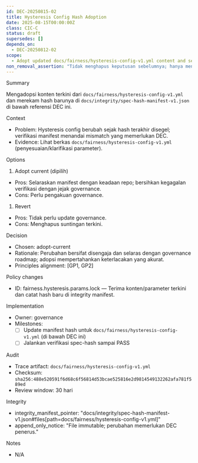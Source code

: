 ```yaml
---
id: DEC-20250815-02
title: Hysteresis Config Hash Adoption
date: 2025-08-15T00:00:00Z
class: CIC-C
status: draft
supersedes: []
depends_on:
  - DEC-20250812-02
scope:
  - Adopt updated docs/fairness/hysteresis-config-v1.yml content and seal its new hash in the integrity manifest.
non_removal_assertion: "Tidak menghapus keputusan sebelumnya; hanya menyelaraskan hash dengan konten terkini."
---
```


Summary

Mengadopsi konten terkini dari `docs/fairness/hysteresis-config-v1.yml` dan merekam hash barunya di `docs/integrity/spec-hash-manifest-v1.json` di bawah referensi DEC ini.

Context

- Problem: Hysteresis config berubah sejak hash terakhir disegel; verifikasi manifest menandai mismatch yang memerlukan DEC.
- Evidence: Lihat berkas `docs/fairness/hysteresis-config-v1.yml` (penyesuaian/klarifikasi parameter).

Options

1. Adopt current (dipilih)

- Pros: Selaraskan manifest dengan keadaan repo; bersihkan kegagalan verifikasi dengan jejak governance.
- Cons: Perlu pengakuan governance.

1. Revert

- Pros: Tidak perlu update governance.
- Cons: Menghapus suntingan terkini.

Decision

- Chosen: adopt-current
- Rationale: Perubahan bersifat disengaja dan selaras dengan governance roadmap; adopsi mempertahankan keterlacakan yang akurat.
- Principles alignment: [GP1, GP2]

Policy changes

- ID: fairness.hysteresis.params.lock — Terima konten/parameter terkini dan catat hash baru di integrity manifest.

Implementation

- Owner: governance
- Milestones:
  - [ ] Update manifest hash untuk `docs/fairness/hysteresis-config-v1.yml` (di bawah DEC ini)
  - [ ] Jalankan verifikasi spec-hash sampai PASS

Audit

- Trace artifact: `docs/fairness/hysteresis-config-v1.yml`
- Checksum: `sha256:488e520591f6d68c6f56814d53bcae525816e2d9814549132262afa781f589ed`
- Review window: 30 hari

Integrity

- integrity_manifest_pointer: "docs/integrity/spec-hash-manifest-v1.json#files[path=docs/fairness/hysteresis-config-v1.yml]"
- append_only_notice: "File immutable; perubahan memerlukan DEC penerus."

Notes

- N/A
